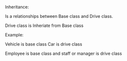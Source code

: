 Inheritance:

Is a relationships between Base class and Drive class.

Drive class is Inheriate from Base class

Example:

Vehicle is base class Car is drive class

Employee is base class and staff or manager is drive class